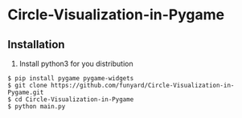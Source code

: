 # Circle-Visualization-in-Pygame

## Installation

1. Install python3 for you distribution

```
$ pip install pygame pygame-widgets
$ git clone https://github.com/funyard/Circle-Visualization-in-Pygame.git
$ cd Circle-Visualization-in-Pygame
$ python main.py
```
